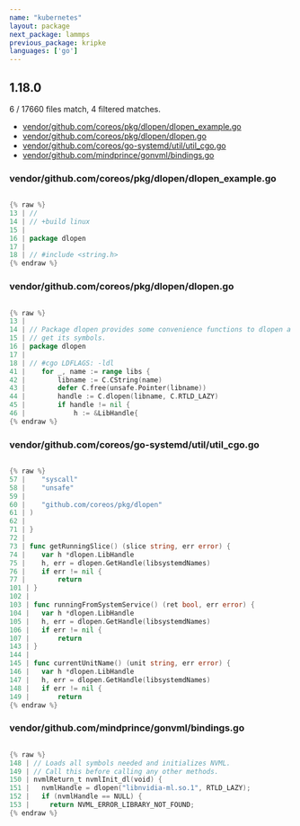 ```yaml
---
name: "kubernetes"
layout: package
next_package: lammps
previous_package: kripke
languages: ['go']
---
```

## 1.18.0
6 / 17660 files match, 4 filtered matches.

 - [vendor/github.com/coreos/pkg/dlopen/dlopen_example.go](#vendorgithubcomcoreospkgdlopendlopen_examplego)
 - [vendor/github.com/coreos/pkg/dlopen/dlopen.go](#vendorgithubcomcoreospkgdlopendlopengo)
 - [vendor/github.com/coreos/go-systemd/util/util_cgo.go](#vendorgithubcomcoreosgo-systemdutilutil_cgogo)
 - [vendor/github.com/mindprince/gonvml/bindings.go](#vendorgithubcommindprincegonvmlbindingsgo)

### vendor/github.com/coreos/pkg/dlopen/dlopen_example.go

```go

{% raw %}
13 | //
14 | // +build linux
15 | 
16 | package dlopen
17 | 
18 | // #include <string.h>
{% endraw %}

```
### vendor/github.com/coreos/pkg/dlopen/dlopen.go

```go

{% raw %}
13 | 
14 | // Package dlopen provides some convenience functions to dlopen a library and
15 | // get its symbols.
16 | package dlopen
17 | 
18 | // #cgo LDFLAGS: -ldl
41 | 	for _, name := range libs {
42 | 		libname := C.CString(name)
43 | 		defer C.free(unsafe.Pointer(libname))
44 | 		handle := C.dlopen(libname, C.RTLD_LAZY)
45 | 		if handle != nil {
46 | 			h := &LibHandle{
{% endraw %}

```
### vendor/github.com/coreos/go-systemd/util/util_cgo.go

```go

{% raw %}
57 | 	"syscall"
58 | 	"unsafe"
59 | 
60 | 	"github.com/coreos/pkg/dlopen"
61 | )
62 | 
71 | }
72 | 
73 | func getRunningSlice() (slice string, err error) {
74 | 	var h *dlopen.LibHandle
75 | 	h, err = dlopen.GetHandle(libsystemdNames)
76 | 	if err != nil {
77 | 		return
101 | }
102 | 
103 | func runningFromSystemService() (ret bool, err error) {
104 | 	var h *dlopen.LibHandle
105 | 	h, err = dlopen.GetHandle(libsystemdNames)
106 | 	if err != nil {
107 | 		return
143 | }
144 | 
145 | func currentUnitName() (unit string, err error) {
146 | 	var h *dlopen.LibHandle
147 | 	h, err = dlopen.GetHandle(libsystemdNames)
148 | 	if err != nil {
149 | 		return
{% endraw %}

```
### vendor/github.com/mindprince/gonvml/bindings.go

```go

{% raw %}
148 | // Loads all symbols needed and initializes NVML.
149 | // Call this before calling any other methods.
150 | nvmlReturn_t nvmlInit_dl(void) {
151 |   nvmlHandle = dlopen("libnvidia-ml.so.1", RTLD_LAZY);
152 |   if (nvmlHandle == NULL) {
153 |     return NVML_ERROR_LIBRARY_NOT_FOUND;
{% endraw %}

```